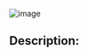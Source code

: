 
![image](https://user-images.githubusercontent.com/112139192/187305245-0225e643-965d-49b2-9fc1-4bd1983e5db5.png)

## Description:
